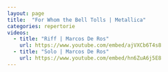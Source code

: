 ```yaml
---
layout: page
title:  "For Whom the Bell Tolls | Metallica"
categories: repertorie
videos:
  - title: "Riff | Marcos De Ros"
    url: https://www.youtube.com/embed/ajVXCb6T4s8
  - title: "Solo | Marcos De Ros"
    url: https://www.youtube.com/embed/hn6ZuA6j5E8
---
```

